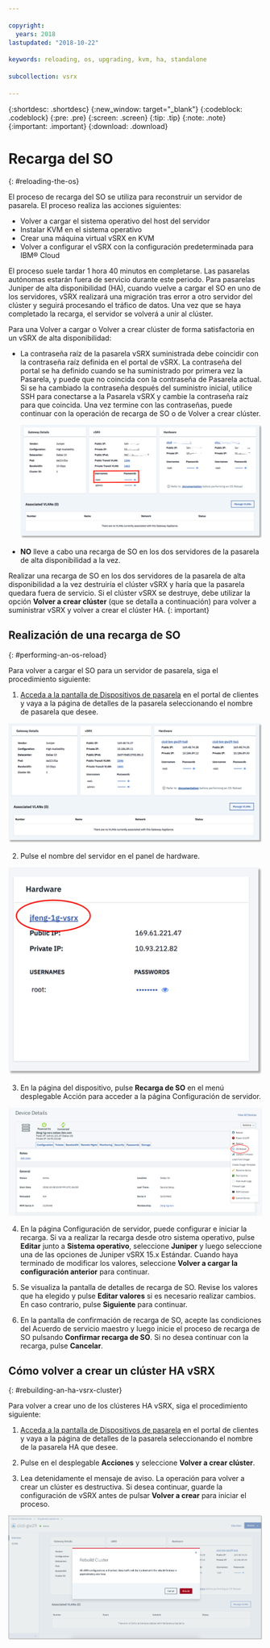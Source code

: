 ```yaml
---

copyright:
  years: 2018
lastupdated: "2018-10-22"

keywords: reloading, os, upgrading, kvm, ha, standalone

subcollection: vsrx

---
```


{:shortdesc: .shortdesc}
{:new_window: target="_blank"}
{:codeblock: .codeblock}
{:pre: .pre}
{:screen: .screen}
{:tip: .tip}
{:note: .note}
{:important: .important}
{:download: .download}

# Recarga del SO
{: #reloading-the-os}

El proceso de recarga del SO se utiliza para reconstruir un servidor de pasarela. El proceso realiza las acciones siguientes:

* Volver a cargar el sistema operativo del host del servidor
* Instalar KVM en el sistema operativo
* Crear una máquina virtual vSRX en KVM
* Volver a configurar el vSRX con la configuración predeterminada para IBM® Cloud

El proceso suele tardar 1 hora 40 minutos en completarse. Las pasarelas autónomas estarán fuera de servicio durante este periodo. Para pasarelas Juniper de alta disponibilidad (HA), cuando vuelve a cargar el SO en uno de los servidores, vSRX realizará una migración tras error a otro servidor del clúster y seguirá procesando el tráfico de datos. Una vez que se haya completado la recarga, el servidor se volverá a unir al clúster.

Para una Volver a cargar o Volver a crear clúster de forma satisfactoria en un vSRX de alta disponibilidad:

* La contraseña raíz de la pasarela vSRX suministrada debe coincidir con la contraseña raíz definida en el portal de vSRX. La contraseña del portal se ha definido cuando se ha suministrado por primera vez la Pasarela, y puede que no coincida con la contraseña de Pasarela actual. Si se ha cambiado la contraseña después del suministro inicial, utilice SSH para conectarse a la Pasarela vSRX y cambie la contraseña raíz para que coincida. Una vez termine con las contraseñas, puede continuar con la operación de recarga de SO o de Volver a crear clúster. 

  <img src="images/gw-vsrx-password.png" alt="dibujo" style="width: 700px;"/>

* **NO** lleve a cabo una recarga de SO en los dos servidores de la pasarela de alta disponibilidad a la vez.

Realizar una recarga de SO en los dos servidores de la pasarela de alta disponibilidad a la vez destruiría el clúster vSRX y haría que la pasarela quedara fuera de servicio. Si el clúster vSRX se destruye, debe utilizar la opción **Volver a crear clúster** (que se detalla a continuación) para volver a suministrar vSRX y volver a crear el clúster HA.
{: important}

## Realización de una recarga de SO
{: #performing-an-os-reload}

Para volver a cargar el SO para un servidor de pasarela, siga el procedimiento siguiente:

1. [Acceda a la pantalla de Dispositivos de pasarela](/docs/infrastructure/vsrx?topic=vsrx-viewing-all-your-gateway-appliances) en el portal de clientes y vaya a la página de detalles de la pasarela seleccionando el nombre de pasarela que desee.

  <img src="images/gw-sa-details.png" alt="dibujo" style="width: 700px;"/>

2. Pulse el nombre del servidor en el panel de hardware.

  ![Servidor de hardware](images/os_hardware.png)

3. En la página del dispositivo, pulse **Recarga de SO** en el menú desplegable Acción para acceder a la página Configuración de servidor. 

  ![Detalles de dispositivo](images/os_device_page.png)

4. En la página Configuración de servidor, puede configurar e iniciar la recarga. Si va a realizar la recarga desde otro sistema operativo, pulse **Editar** junto a **Sistema operativo**, seleccione **Juniper** y luego seleccione una de las opciones de Juniper vSRX 15.x Estándar. Cuando haya terminado de modificar los valores, seleccione **Volver a cargar la configuración anterior** para continuar.

5. Se visualiza la pantalla de detalles de recarga de SO. Revise los valores que ha elegido y pulse **Editar valores** si es necesario realizar cambios. En caso contrario, pulse **Siguiente** para continuar.

6. En la pantalla de confirmación de recarga de SO, acepte las condiciones del Acuerdo de servicio maestro y luego inicie el proceso de recarga de SO pulsando **Confirmar recarga de SO**. Si no desea continuar con la recarga, pulse **Cancelar**.

## Cómo volver a crear un clúster HA vSRX
{: #rebuilding-an-ha-vsrx-cluster}

Para volver a crear uno de los clústeres HA vSRX, siga el procedimiento siguiente:

1. [Acceda a la pantalla de Dispositivos de pasarela](/docs/infrastructure/vsrx?topic=vsrx-viewing-all-your-gateway-appliances) en el portal de clientes y vaya a la página de detalles de la pasarela seleccionando el nombre de la pasarela HA que desee.

2. Pulse en el desplegable **Acciones** y seleccione **Volver a crear clúster**.

3. Lea detenidamente el mensaje de aviso. La operación para volver a crear un clúster es destructiva. Si desea continuar, guarde la configuración de vSRX antes de pulsar **Volver a crear** para iniciar el proceso.

  ![Confirmar recreación de clúster](images/rebuild_cluster_confirm.png)
